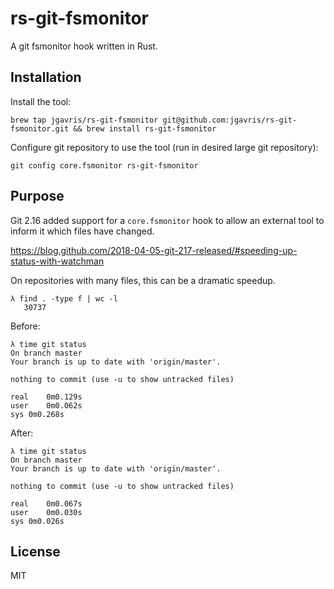 # rs-git-fsmonitor

A git fsmonitor hook written in Rust.

## Installation

Install the tool:

`brew tap jgavris/rs-git-fsmonitor git@github.com:jgavris/rs-git-fsmonitor.git && brew install rs-git-fsmonitor`

Configure git repository to use the tool (run in desired large git repository):

`git config core.fsmonitor rs-git-fsmonitor`

## Purpose

Git 2.16 added support for a `core.fsmonitor` hook to allow an external tool to inform it which files have changed.

https://blog.github.com/2018-04-05-git-217-released/#speeding-up-status-with-watchman

On repositories with many files, this can be a dramatic speedup.

```shell
λ find . -type f | wc -l
   30737
```

Before:

```shell
λ time git status
On branch master
Your branch is up to date with 'origin/master'.

nothing to commit (use -u to show untracked files)

real	0m0.129s
user	0m0.062s
sys	0m0.268s
```

After:

```shell
λ time git status
On branch master
Your branch is up to date with 'origin/master'.

nothing to commit (use -u to show untracked files)

real	0m0.067s
user	0m0.030s
sys	0m0.026s
```

## License

MIT
